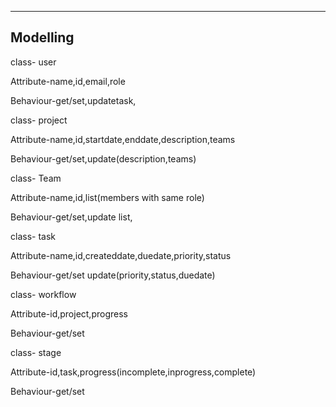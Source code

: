 
---
Modelling
-

class- user

Attribute-name,id,email,role

Behaviour-get/set,updatetask,

 class- project

Attribute-name,id,startdate,enddate,description,teams

Behaviour-get/set,update(description,teams)

 class- Team

Attribute-name,id,list(members with same role)

Behaviour-get/set,update list,

 class- task

Attribute-name,id,createddate,duedate,priority,status

Behaviour-get/set update(priority,status,duedate)

 class- workflow

Attribute-id,project,progress

Behaviour-get/set

class- stage

Attribute-id,task,progress(incomplete,inprogress,complete)

Behaviour-get/set 


